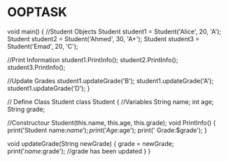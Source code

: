 # OOPTASK
void main() {
  //Student Objects
  Student student1 = Student('Alice', 20, 'A');
  Student student2 = Student('Ahmed', 30, 'A+');
  Student student3 = Student('Emad', 20, 'C');

  //Print Information
  student1.PrintInfo();
  student2.PrintInfo();
  student3.PrintInfo();

  //Update Grades
  student1.updateGrade('B');
  student1.updateGrade('A');
  student1.updateGrade('D');
}

// Define Class Student
class Student {
  //Variables
  String name;
  int age;
  String grade;

  //Constructour
  Student(this.name, this.age, this.grade);
  void PrintInfo() {
    print('Student name:$name');
    print(' Age:$age');
    print(' Grade:$grade');
  }

  void updateGrade(String newGrade) {
    grade = newGrade;
    print('$name :$grade'); //grade has been updated
  }
}
